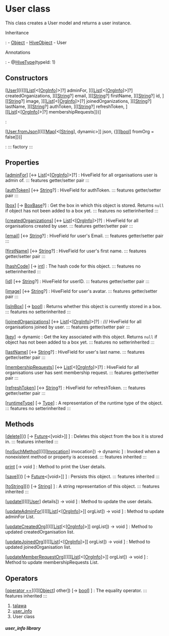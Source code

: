 
<div>

# User class

</div>


This class creates a User model and returns a user instance.




Inheritance

:   -   [Object](https://api.flutter.dev/flutter/dart-core/Object-class.html)
    -   [HiveObject](https://pub.dev/documentation/hive/2.2.3/hive/HiveObject-class.html)
    -   User

Annotations

:   -   @[HiveType](https://pub.dev/documentation/hive/2.2.3/hive/HiveType-class.html)(typeId:
        1)



## Constructors

[[User](../models_user_user_info/User/User.html)][({[[[List](https://api.flutter.dev/flutter/dart-core/List-class.html)[\<[[OrgInfo](../models_organization_org_info/OrgInfo-class.html)]\>]?] adminFor, ][[[List](https://api.flutter.dev/flutter/dart-core/List-class.html)[\<[[OrgInfo](../models_organization_org_info/OrgInfo-class.html)]\>]?] createdOrganizations, ][[[String](https://api.flutter.dev/flutter/dart-core/String-class.html)?] email, ][[[String](https://api.flutter.dev/flutter/dart-core/String-class.html)?] firstName, ][[[String](https://api.flutter.dev/flutter/dart-core/String-class.html)?] id, ][[[String](https://api.flutter.dev/flutter/dart-core/String-class.html)?] image, ][[[List](https://api.flutter.dev/flutter/dart-core/List-class.html)[\<[[OrgInfo](../models_organization_org_info/OrgInfo-class.html)]\>]?] joinedOrganizations, ][[[String](https://api.flutter.dev/flutter/dart-core/String-class.html)?] lastName, ][[[String](https://api.flutter.dev/flutter/dart-core/String-class.html)?] authToken, ][[[String](https://api.flutter.dev/flutter/dart-core/String-class.html)?] refreshToken, ][[[List](https://api.flutter.dev/flutter/dart-core/List-class.html)[\<[[OrgInfo](../models_organization_org_info/OrgInfo-class.html)]\>]?] membershipRequests]})]

:   

[[User.fromJson](../models_user_user_info/User/User.fromJson.html)][([[[Map](https://api.flutter.dev/flutter/dart-core/Map-class.html)[\<[[String](https://api.flutter.dev/flutter/dart-core/String-class.html)], dynamic\>]] json, {][[[bool](https://api.flutter.dev/flutter/dart-core/bool-class.html)] fromOrg = false]})]

:   ::: 
    factory
    :::



## Properties

[[adminFor](../models_user_user_info/User/adminFor.html)] [↔ [List](https://api.flutter.dev/flutter/dart-core/List-class.html)[\<[[OrgInfo](../models_organization_org_info/OrgInfo-class.html)]\>]?]
:   HiveField for all organisations user is admin of.
    ::: features
    getter/setter pair
    :::

[[authToken](../models_user_user_info/User/authToken.html)] [↔ [String](https://api.flutter.dev/flutter/dart-core/String-class.html)?]
:   HiveField for authToken.
    ::: features
    getter/setter pair
    :::

[[box](https://pub.dev/documentation/hive/2.2.3/hive/HiveObjectMixin/box.html)] [→ [BoxBase](https://pub.dev/documentation/hive/2.2.3/hive/BoxBase-class.html)?]
:   Get the box in which this object is stored. Returns `null` if object
    has not been added to a box yet.
    ::: features
    no setterinherited
    :::

[[createdOrganizations](../models_user_user_info/User/createdOrganizations.html)] [↔ [List](https://api.flutter.dev/flutter/dart-core/List-class.html)[\<[[OrgInfo](../models_organization_org_info/OrgInfo-class.html)]\>]?]
:   HiveField for all organisations created by user.
    ::: features
    getter/setter pair
    :::

[[email](../models_user_user_info/User/email.html)] [↔ [String](https://api.flutter.dev/flutter/dart-core/String-class.html)?]
:   HiveField for user\'s Email.
    ::: features
    getter/setter pair
    :::

[[firstName](../models_user_user_info/User/firstName.html)] [↔ [String](https://api.flutter.dev/flutter/dart-core/String-class.html)?]
:   HiveField for user\'s first name.
    ::: features
    getter/setter pair
    :::

[[hashCode](https://api.flutter.dev/flutter/dart-core/Object/hashCode.html)] [→ [int](https://api.flutter.dev/flutter/dart-core/int-class.html)]
:   The hash code for this object.
    ::: features
    no setterinherited
    :::

[[id](../models_user_user_info/User/id.html)] [↔ [String](https://api.flutter.dev/flutter/dart-core/String-class.html)?]
:   HiveField for userID.
    ::: features
    getter/setter pair
    :::

[[image](../models_user_user_info/User/image.html)] [↔ [String](https://api.flutter.dev/flutter/dart-core/String-class.html)?]
:   HiveField for user\'s avatar.
    ::: features
    getter/setter pair
    :::

[[isInBox](https://pub.dev/documentation/hive/2.2.3/hive/HiveObjectMixin/isInBox.html)] [→ [bool](https://api.flutter.dev/flutter/dart-core/bool-class.html)]
:   Returns whether this object is currently stored in a box.
    ::: features
    no setterinherited
    :::

[[joinedOrganizations](../models_user_user_info/User/joinedOrganizations.html)] [↔ [List](https://api.flutter.dev/flutter/dart-core/List-class.html)[\<[[OrgInfo](../models_organization_org_info/OrgInfo-class.html)]\>]?]
:   /// HiveField for all organisations joined by user.
    ::: features
    getter/setter pair
    :::

[[key](https://pub.dev/documentation/hive/2.2.3/hive/HiveObjectMixin/key.html)] → dynamic
:   Get the key associated with this object. Returns `null` if object
    has not been added to a box yet.
    ::: features
    no setterinherited
    :::

[[lastName](../models_user_user_info/User/lastName.html)] [↔ [String](https://api.flutter.dev/flutter/dart-core/String-class.html)?]
:   HiveField for user\'s last name.
    ::: features
    getter/setter pair
    :::

[[membershipRequests](../models_user_user_info/User/membershipRequests.html)] [↔ [List](https://api.flutter.dev/flutter/dart-core/List-class.html)[\<[[OrgInfo](../models_organization_org_info/OrgInfo-class.html)]\>]?]
:   HiveField for all organisations user has sent membership request.
    ::: features
    getter/setter pair
    :::

[[refreshToken](../models_user_user_info/User/refreshToken.html)] [↔ [String](https://api.flutter.dev/flutter/dart-core/String-class.html)?]
:   HiveField for refreshToken.
    ::: features
    getter/setter pair
    :::

[[runtimeType](https://api.flutter.dev/flutter/dart-core/Object/runtimeType.html)] [→ [Type](https://api.flutter.dev/flutter/dart-core/Type-class.html)]
:   A representation of the runtime type of the object.
    ::: features
    no setterinherited
    :::



## Methods

[[delete](https://pub.dev/documentation/hive/2.2.3/hive/HiveObjectMixin/delete.html)][() [→ [Future](https://api.flutter.dev/flutter/dart-core/Future-class.html)\<[void\>]] ]
:   Deletes this object from the box it is stored in.
    ::: features
    inherited
    :::

[[noSuchMethod](https://api.flutter.dev/flutter/dart-core/Object/noSuchMethod.html)][([[[Invocation](https://api.flutter.dev/flutter/dart-core/Invocation-class.html)] invocation]) → dynamic ]
:   Invoked when a nonexistent method or property is accessed.
    ::: features
    inherited
    :::

[print](../models_user_user_info/User/print.html) [→ void ]
:   Method to print the User details.

[[save](https://pub.dev/documentation/hive/2.2.3/hive/HiveObjectMixin/save.html)][() [→ [Future](https://api.flutter.dev/flutter/dart-core/Future-class.html)\<[void\>]] ]
:   Persists this object.
    ::: features
    inherited
    :::

[[toString](https://api.flutter.dev/flutter/dart-core/Object/toString.html)][() [→ [String](https://api.flutter.dev/flutter/dart-core/String-class.html)] ]
:   A string representation of this object.
    ::: features
    inherited
    :::

[[update](../models_user_user_info/User/update.html)][([[[User](../models_user_user_info/User-class.html)] details]) → void ]
:   Method to update the user details.

[[updateAdminFor](../models_user_user_info/User/updateAdminFor.html)][([[[List](https://api.flutter.dev/flutter/dart-core/List-class.html)[\<[[OrgInfo](../models_organization_org_info/OrgInfo-class.html)]\>]] orgList]) → void ]
:   Method to update adminFor List.

[[updateCreatedOrg](../models_user_user_info/User/updateCreatedOrg.html)][([[[List](https://api.flutter.dev/flutter/dart-core/List-class.html)[\<[[OrgInfo](../models_organization_org_info/OrgInfo-class.html)]\>]] orgList]) → void ]
:   Method to updated createdOrganisation list.

[[updateJoinedOrg](../models_user_user_info/User/updateJoinedOrg.html)][([[[List](https://api.flutter.dev/flutter/dart-core/List-class.html)[\<[[OrgInfo](../models_organization_org_info/OrgInfo-class.html)]\>]] orgList]) → void ]
:   Method to updated joinedOrganisation list.

[[updateMemberRequestOrg](../models_user_user_info/User/updateMemberRequestOrg.html)][([[[List](https://api.flutter.dev/flutter/dart-core/List-class.html)[\<[[OrgInfo](../models_organization_org_info/OrgInfo-class.html)]\>]] orgList]) → void ]
:   Method to update membershipRequests List.



## Operators

[[operator ==](https://api.flutter.dev/flutter/dart-core/Object/operator_equals.html)][([[[Object](https://api.flutter.dev/flutter/dart-core/Object-class.html)] other]) [→ [bool](https://api.flutter.dev/flutter/dart-core/bool-class.html)] ]
:   The equality operator.
    ::: features
    inherited
    :::







1.  [talawa](../index.html)
2.  [user_info](../models_user_user_info/)
3.  User class

##### user_info library







